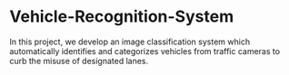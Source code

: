 # Vehicle-Recognition-System
In this project, we develop an image classification system which automatically identifies and categorizes vehicles from traffic cameras to curb the misuse of designated lanes.
